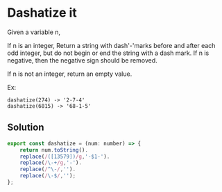 # Dashatize it

Given a variable n,

If n is an integer, Return a string with dash'-'marks before and after each odd integer, but do not begin or end the string with a dash mark. If n is negative, then the negative sign should be removed.

If n is not an integer, return an empty value.

Ex:
```
dashatize(274) -> '2-7-4'
dashatize(6815) -> '68-1-5'
```

## Solution
```javascript
export const dashatize = (num: number) => {
    return num.toString().
    replace(/([13579])/g,'-$1-').
    replace(/\-+/g,'-'). 
    replace(/^\-/,''). 
    replace(/\-$/,'');
};
```